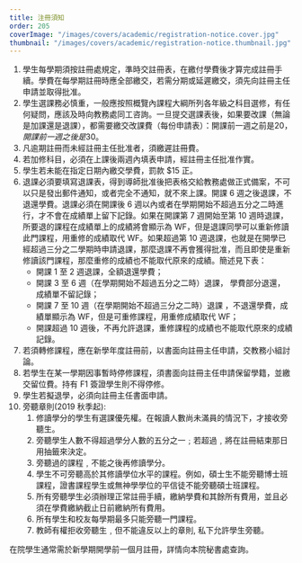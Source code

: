 ```yaml
---
title: 注冊須知
order: 205
coverImage: "/images/covers/academic/registration-notice.cover.jpg"
thumbnail: "/images/covers/academic/registration-notice.thumbnail.jpg"
---
```


1. 學生每學期須按註冊處規定，準時交註冊表，在繳付學費後才算完成註冊手續。學費在每學期註冊時應全部繳交，若需分期或延遲繳交，須先向註冊主任申請並取得批准。
1. 學生選課務必慎重，一般應按照概覽內課程大綱所列各年級之科目選修，有任何疑問，應該及時向教務處同工咨詢。一旦提交選課表後，如果要改課（無論是加課還是退課），都需要繳交改課費（每份申請表）：開課前一週之前是$20，開課前一週之後是$30。
1. 凡逾期註冊而未經註冊主任批准者，須繳遲註冊費。
1. 若加修科目，必須在上課後兩週內填表申請，經註冊主任批准作實。
1. 學生若未能在指定日期內繳交學費，罰款 $15 正。
1. 退課必須要填寫退課表，得到導師批准後把表格交給教務處做正式備案，不可以只是發出郵件通知，或者完全不通知，就不來上課。開課 6 週之後退課，不退還學費。退課必須在開課後 6 週以內或者在學期開始不超過五分之二時進行，才不會在成績單上留下記錄。如果在開課第 7 週開始至第 10 週時退課，所要退的課程在成績單上的成績將會顯示為 WF，但是退課同學可以重新修讀此門課程，用重修的成績取代 WF。如果超過第 10 週退課，也就是在開學已經超過三分之二學期時申請退課，那麼退課不再會獲得批准，而且即使是重新修讀該門課程，那麼重修的成績也不能取代原來的成績。簡述見下表：
   - 開課 1 至 2 週退課，全額退還學費；
   - 開課 3 至 6 週（在學期開始不超過五分之二時）退課， 學費部分退還，成績單不留記錄；
   - 開課 7 至 10 週（在學期開始不超過三分之二時）退課 ，不退還學費，成績單顯示為 WF，但是可重修課程，用重修成績取代 WF；
   - 開課超過 10 週後，不再允許退課，重修課程的成績也不能取代原來的成績記錄。
1. 若須轉修課程，應在新學年度註冊前，以書面向註冊主任申請，交教務小組討論。
1. 若學生在某一學期因事暫時停修課程，須書面向註冊主任申請保留學籍，並繳交留位費。持有 F1 簽證學生則不得停修。
1. 學生若擬退學，必須向註冊主任書面申請。
1. 旁聽章則(2019 秋季起):
   1. 修讀學分的學生有選課優先權。在報讀人數尚未滿員的情況下，才接收旁聽生。
   1. 旁聽學生人數不得超過學分人數的五分之一﹔若超過﹐將在註冊結束那日用抽籤來決定。
   1. 旁聽過的課程﹐不能之後再修讀學分。
   1. 學生不可旁聽高於其修讀學位水平的課程。例如，碩士生不能旁聽博士班課程，證書課程學生或無神學學位的平信徒不能旁聽碩士班課程。
   1. 所有旁聽學生必須辦理正常註冊手續，繳納學費和其餘所有費用，並且必須在學費繳納截止日前繳納所有費用。
   1. 所有學生和校友每學期最多只能旁聽一門課程。
   1. 教師有權拒收旁聽生﹐但不能違反以上的章則, 私下允許學生旁聽。

在院學生通常需於新學期開學前一個月註冊，詳情向本院秘書處查詢。
